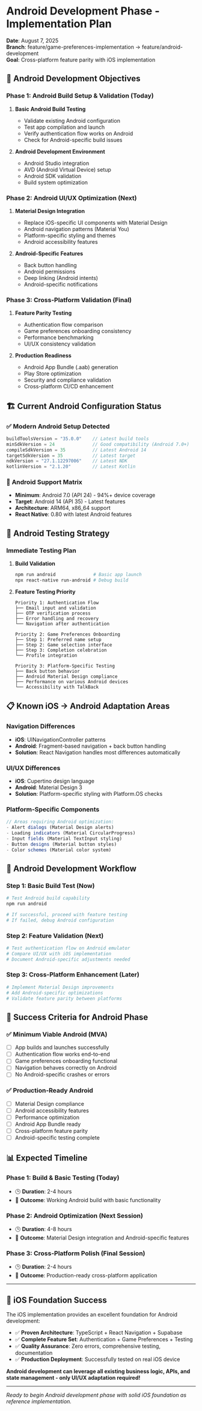 # Android Development Phase - Implementation Plan
**Date**: August 7, 2025  
**Branch**: feature/game-preferences-implementation → feature/android-development  
**Goal**: Cross-platform feature parity with iOS implementation  

## 🎯 **Android Development Objectives**

### **Phase 1: Android Build Setup & Validation (Today)**
1. **Basic Android Build Testing**
   - Validate existing Android configuration
   - Test app compilation and launch
   - Verify authentication flow works on Android
   - Check for Android-specific build issues

2. **Android Development Environment**
   - Android Studio integration
   - AVD (Android Virtual Device) setup
   - Android SDK validation
   - Build system optimization

### **Phase 2: Android UI/UX Optimization (Next)**
1. **Material Design Integration**
   - Replace iOS-specific UI components with Material Design
   - Android navigation patterns (Material You)
   - Platform-specific styling and themes
   - Android accessibility features

2. **Android-Specific Features**
   - Back button handling
   - Android permissions
   - Deep linking (Android intents)
   - Android-specific notifications

### **Phase 3: Cross-Platform Validation (Final)**
1. **Feature Parity Testing**
   - Authentication flow comparison
   - Game preferences onboarding consistency
   - Performance benchmarking
   - UI/UX consistency validation

2. **Production Readiness**
   - Android App Bundle (.aab) generation
   - Play Store optimization
   - Security and compliance validation
   - Cross-platform CI/CD enhancement

## 🏗️ **Current Android Configuration Status**

### ✅ **Modern Android Setup Detected**
```gradle
buildToolsVersion = "35.0.0"    // Latest build tools
minSdkVersion = 24              // Good compatibility (Android 7.0+)
compileSdkVersion = 35          // Latest Android 14
targetSdkVersion = 35           // Latest target
ndkVersion = "27.1.12297006"    // Latest NDK
kotlinVersion = "2.1.20"        // Latest Kotlin
```

### 📱 **Android Support Matrix**
- **Minimum**: Android 7.0 (API 24) - 94%+ device coverage
- **Target**: Android 14 (API 35) - Latest features
- **Architecture**: ARM64, x86_64 support
- **React Native**: 0.80 with latest Android features

## 🧪 **Android Testing Strategy**

### **Immediate Testing Plan**
1. **Build Validation**
   ```bash
   npm run android              # Basic app launch
   npx react-native run-android # Debug build
   ```

2. **Feature Testing Priority**
   ```
   Priority 1: Authentication Flow
   ├── Email input and validation
   ├── OTP verification process
   ├── Error handling and recovery
   └── Navigation after authentication
   
   Priority 2: Game Preferences Onboarding
   ├── Step 1: Preferred name setup
   ├── Step 2: Game selection interface
   ├── Step 3: Completion celebration
   └── Profile integration
   
   Priority 3: Platform-Specific Testing
   ├── Back button behavior
   ├── Android Material Design compliance
   ├── Performance on various Android devices
   └── Accessibility with TalkBack
   ```

## 📋 **Known iOS → Android Adaptation Areas**

### **Navigation Differences**
- **iOS**: UINavigationController patterns
- **Android**: Fragment-based navigation + back button handling
- **Solution**: React Navigation handles most differences automatically

### **UI/UX Differences**
- **iOS**: Cupertino design language
- **Android**: Material Design 3
- **Solution**: Platform-specific styling with Platform.OS checks

### **Platform-Specific Components**
```typescript
// Areas requiring Android optimization:
- Alert dialogs (Material Design alerts)
- Loading indicators (Material CircularProgress)
- Input fields (Material TextInput styling)  
- Button designs (Material button styles)
- Color schemes (Material color system)
```

## 🚀 **Android Development Workflow**

### **Step 1: Basic Build Test (Now)**
```bash
# Test Android build capability
npm run android

# If successful, proceed with feature testing
# If failed, debug Android configuration
```

### **Step 2: Feature Validation (Next)**
```bash
# Test authentication flow on Android emulator
# Compare UI/UX with iOS implementation
# Document Android-specific adjustments needed
```

### **Step 3: Cross-Platform Enhancement (Later)**
```bash
# Implement Material Design improvements
# Add Android-specific optimizations
# Validate feature parity between platforms
```

## 🎯 **Success Criteria for Android Phase**

### ✅ **Minimum Viable Android (MVA)**
- [ ] App builds and launches successfully
- [ ] Authentication flow works end-to-end
- [ ] Game preferences onboarding functional
- [ ] Navigation behaves correctly on Android
- [ ] No Android-specific crashes or errors

### ✅ **Production-Ready Android**
- [ ] Material Design compliance
- [ ] Android accessibility features
- [ ] Performance optimization
- [ ] Android App Bundle ready
- [ ] Cross-platform feature parity
- [ ] Android-specific testing complete

## 📊 **Expected Timeline**

### **Phase 1: Build & Basic Testing** (Today)
- 🕒 **Duration**: 2-4 hours
- 🎯 **Outcome**: Working Android build with basic functionality

### **Phase 2: Android Optimization** (Next Session)  
- 🕒 **Duration**: 4-8 hours
- 🎯 **Outcome**: Material Design integration and Android-specific features

### **Phase 3: Cross-Platform Polish** (Final Session)
- 🕒 **Duration**: 2-4 hours  
- 🎯 **Outcome**: Production-ready cross-platform application

---

## 🎊 **iOS Foundation Success**

The iOS implementation provides an excellent foundation for Android development:
- ✅ **Proven Architecture**: TypeScript + React Navigation + Supabase
- ✅ **Complete Feature Set**: Authentication + Game Preferences + Testing
- ✅ **Quality Assurance**: Zero errors, comprehensive testing, documentation
- ✅ **Production Deployment**: Successfully tested on real iOS device

**Android development can leverage all existing business logic, APIs, and state management - only UI/UX adaptation required!**

---

*Ready to begin Android development phase with solid iOS foundation as reference implementation.*
